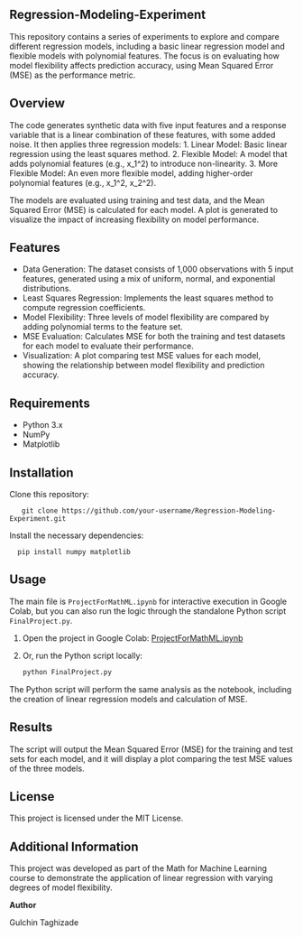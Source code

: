 ## Regression-Modeling-Experiment

This repository contains a series of experiments to explore and compare different regression models, including a basic linear regression model and flexible models with polynomial features. The focus is on evaluating how model flexibility affects prediction accuracy, using Mean Squared Error (MSE) as the performance metric.

## Overview

The code generates synthetic data with five input features and a response variable that is a linear combination of these features, with some added noise. It then applies three regression models:
	1.	Linear Model: Basic linear regression using the least squares method.
	2.	Flexible Model: A model that adds polynomial features (e.g., x_1^2) to introduce non-linearity.
	3.	More Flexible Model: An even more flexible model, adding higher-order polynomial features (e.g., x_1^2, x_2^2).

The models are evaluated using training and test data, and the Mean Squared Error (MSE) is calculated for each model. A plot is generated to visualize the impact of increasing flexibility on model performance.

## Features

* Data Generation: The dataset consists of 1,000 observations with 5 input features, generated using a mix of uniform, normal, and exponential distributions.
* Least Squares Regression: Implements the least squares method to compute regression coefficients.
* Model Flexibility: Three levels of model flexibility are compared by adding polynomial terms to the feature set.
* MSE Evaluation: Calculates MSE for both the training and test datasets for each model to evaluate their performance.
* Visualization: A plot comparing test MSE values for each model, showing the relationship between model flexibility and prediction accuracy.

## Requirements

* Python 3.x
* NumPy
* Matplotlib

## Installation

Clone this repository:
 
       git clone https://github.com/your-username/Regression-Modeling-Experiment.git
       
 Install the necessary dependencies:
  
      pip install numpy matplotlib

## Usage

The main file is `ProjectForMathML.ipynb` for interactive execution in Google Colab, but you can also run the logic through the standalone Python script `FinalProject.py`.

1. Open the project in Google Colab:
    [ProjectForMathML.ipynb](https://colab.research.google.com/github/yourusername/flexible-linear-regression/blob/main/ProjectForMathML.ipynb)

2. Or, run the Python script locally:
    ```bash
    python FinalProject.py
    ```

The Python script will perform the same analysis as the notebook, including the creation of linear regression models and calculation of MSE.



## Results

The script will output the Mean Squared Error (MSE) for the training and test sets for each model, and it will display a plot comparing the test MSE values of the three models.

## License

This project is licensed under the MIT License.

## Additional Information

This project was developed as part of the Math for Machine Learning course to demonstrate the application of linear regression with varying degrees of model flexibility.

**Author**

Gulchin Taghizade
   
